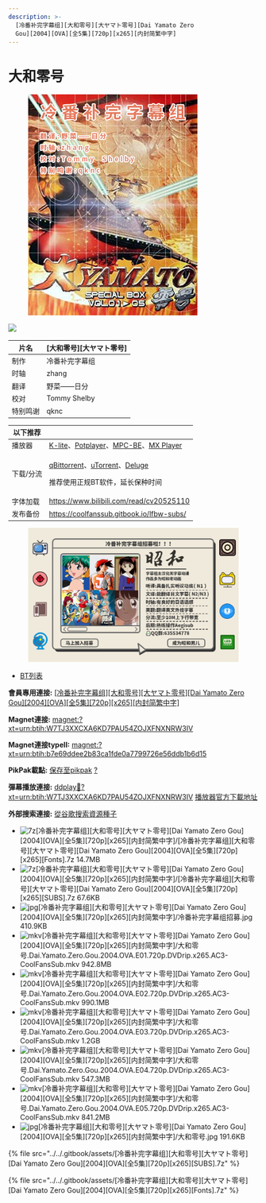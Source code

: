 ```yaml
---
description: >-
  [冷番补完字幕组][大和零号][大ヤマト零号][Dai Yamato Zero
  Gou][2004][OVA][全5集][720p][x265][内封简繁中字]
---
```


# 大和零号





<figure><img src="../../.gitbook/assets/大和零号.jpg" alt=""><figcaption></figcaption></figure>

![](https://img.gejiba.com/images/cc8af6c536629fdc7a4a833384ae2a50.jpg)

| 片名   | \[大和零号]\[大ヤマト零号] |
| ---- | ---------------- |
| 制作   | 冷番补完字幕组          |
| 时轴   | zhang            |
| 翻译   | 野菜——日分           |
| 校对   | Tommy Shelby     |
| 特别鸣谢 | qknc             |

&#x20;

| 以下推荐  |                                                                                                                                                                                                                                              |
| ----- | -------------------------------------------------------------------------------------------------------------------------------------------------------------------------------------------------------------------------------------------- |
| 播放器   | [K-lite](https://codecguide.com/download\_kl.htm)、[Potplayer](https://potplayer.daum.net/)、[MPC-BE](https://sourceforge.net/projects/mpcbe/)、[MX Player](https://www.lanzoui.com/b688551)                                                    |
| 下载/分流 | <p><a href="https://github.com/c0re100/qBittorrent-Enhanced-Edition/releases">qBittorrent</a>、<a href="https://hungryxhz.lanzouu.com/iUAtd058gd4h">uTorrent</a>、<a href="https://deluge-torrent.org/">Deluge</a></p><p>推荐使用正规BT软件，延长保种时间</p> |
| 字体加载  | https://www.bilibili.com/read/cv20525110                                                                                                                                                                                                     |
| 发布备份  | https://coolfanssub.gitbook.io/lfbw-subs/                                                                                                                                                                                                    |

&#x20;

<figure><img src="../../.gitbook/assets/image.png" alt=""><figcaption></figcaption></figure>

* [BT列表](https://share.dmhy.org/topics/view/626992\_Dai\_Yamato\_Zero\_Gou\_2004\_OVA\_5\_720p\_x265.html#tabs-1)

**會員專用連接:** [\[冷番补完字幕组\]\[大和零号\]\[大ヤマト零号\]\[Dai Yamato Zero Gou\]\[2004\]\[OVA\]\[全5集\]\[720p\]\[x265\]\[内封简繁中字\]](https://dl.dmhy.org/2023/01/09/b7e69ddee2b83ca1fde0a7799726e56ddb1b6d15.torrent)

**Magnet連接:** [magnet:?xt=urn:btih:W7TJ3XXCXA6KD7PAU54ZOJXFNXNRW3IV](https://magnet/?xt=urn:btih:W7TJ3XXCXA6KD7PAU54ZOJXFNXNRW3IV\&dn=\&tr=http%3A%2F%2F104.143.10.186%3A8000%2Fannounce\&tr=udp%3A%2F%2F104.143.10.186%3A8000%2Fannounce\&tr=http%3A%2F%2Ftracker.openbittorrent.com%3A80%2Fannounce\&tr=http%3A%2F%2Ftracker3.itzmx.com%3A6961%2Fannounce\&tr=http%3A%2F%2Ftracker4.itzmx.com%3A2710%2Fannounce\&tr=http%3A%2F%2Ftracker.publicbt.com%3A80%2Fannounce\&tr=http%3A%2F%2Ftracker.prq.to%2Fannounce\&tr=http%3A%2F%2Fopen.acgtracker.com%3A1096%2Fannounce\&tr=https%3A%2F%2Ft-115.rhcloud.com%2Fonly\_for\_ylbud\&tr=http%3A%2F%2Ftracker1.itzmx.com%3A8080%2Fannounce\&tr=http%3A%2F%2Ftracker2.itzmx.com%3A6961%2Fannounce\&tr=udp%3A%2F%2Ftracker1.itzmx.com%3A8080%2Fannounce\&tr=udp%3A%2F%2Ftracker2.itzmx.com%3A6961%2Fannounce\&tr=udp%3A%2F%2Ftracker3.itzmx.com%3A6961%2Fannounce\&tr=udp%3A%2F%2Ftracker4.itzmx.com%3A2710%2Fannounce\&tr=http%3A%2F%2Fnyaa.tracker.wf%3A7777%2Fannounce)

**Magnet連接typeII:** [magnet:?xt=urn:btih:b7e69ddee2b83ca1fde0a7799726e56ddb1b6d15](https://magnet/?xt=urn:btih:b7e69ddee2b83ca1fde0a7799726e56ddb1b6d15)

**PikPak載點:** [保存至pikpak](https://drive.mypikpak.com/landing?\_\_add\_url=magnet:?xt=urn:btih:b7e69ddee2b83ca1fde0a7799726e56ddb1b6d15&\_\_source=dmhy&\_\_campaign=detail\&login=oauth) [?](https://www.mypikpak.com/)

**彈幕播放連接:** [ddplay:magnet:?xt=urn:btih:W7TJ3XXCXA6KD7PAU54ZOJXFNXNRW3IV](ddplay:magnet:?xt=urn:btih:W7TJ3XXCXA6KD7PAU54ZOJXFNXNRW3IV\&dn=\&tr=http%3A%2F%2F104.143.10.186%3A8000%2Fannounce\&tr=udp%3A%2F%2F104.143.10.186%3A8000%2Fannounce\&tr=http%3A%2F%2Ftracker.openbittorrent.com%3A80%2Fannounce\&tr=http%3A%2F%2Ftracker3.itzmx.com%3A6961%2Fannounce\&tr=http%3A%2F%2Ftracker4.itzmx.com%3A2710%2Fannounce\&tr=http%3A%2F%2Ftracker.publicbt.com%3A80%2Fannounce\&tr=http%3A%2F%2Ftracker.prq.to%2Fannounce\&tr=http%3A%2F%2Fopen.acgtracker.com%3A1096%2Fannounce\&tr=https%3A%2F%2Ft-115.rhcloud.com%2Fonly\_for\_ylbud\&tr=http%3A%2F%2Ftracker1.itzmx.com%3A8080%2Fannounce\&tr=http%3A%2F%2Ftracker2.itzmx.com%3A6961%2Fannounce\&tr=udp%3A%2F%2Ftracker1.itzmx.com%3A8080%2Fannounce\&tr=udp%3A%2F%2Ftracker2.itzmx.com%3A6961%2Fannounce\&tr=udp%3A%2F%2Ftracker3.itzmx.com%3A6961%2Fannounce\&tr=udp%3A%2F%2Ftracker4.itzmx.com%3A2710%2Fannounce\&tr=http%3A%2F%2Fnyaa.tracker.wf%3A7777%2Fannounce) [播放器官方下載地址](http://www.dandanplay.com/?from=dmhy)

**外部搜索連接:** [從谷歌搜索資源種子](https://www.google.com/search?oe=utf-8\&q=b7e69ddee2b83ca1fde0a7799726e56ddb1b6d15)



* ![7z](https://share.dmhy.org/images/icon/7z.gif)\[冷番补完字幕组]\[大和零号]\[大ヤマト零号]\[Dai Yamato Zero Gou]\[2004]\[OVA]\[全5集]\[720p]\[x265]\[内封简繁中字]/\[冷番补完字幕组]\[大和零号]\[大ヤマト零号]\[Dai Yamato Zero Gou]\[2004]\[OVA]\[全5集]\[720p]\[x265]\[Fonts].7z 14.7MB
* ![7z](https://share.dmhy.org/images/icon/7z.gif)\[冷番补完字幕组]\[大和零号]\[大ヤマト零号]\[Dai Yamato Zero Gou]\[2004]\[OVA]\[全5集]\[720p]\[x265]\[内封简繁中字]/\[冷番补完字幕组]\[大和零号]\[大ヤマト零号]\[Dai Yamato Zero Gou]\[2004]\[OVA]\[全5集]\[720p]\[x265]\[SUBS].7z 67.6KB
* ![jpg](https://share.dmhy.org/images/icon/jpg.gif)\[冷番补完字幕组]\[大和零号]\[大ヤマト零号]\[Dai Yamato Zero Gou]\[2004]\[OVA]\[全5集]\[720p]\[x265]\[内封简繁中字]/冷番补完字幕组招募.jpg 410.9KB
* ![mkv](https://share.dmhy.org/images/icon/mkv.gif)\[冷番补完字幕组]\[大和零号]\[大ヤマト零号]\[Dai Yamato Zero Gou]\[2004]\[OVA]\[全5集]\[720p]\[x265]\[内封简繁中字]/大和零号.Dai.Yamato.Zero.Gou.2004.OVA.E01.720p.DVDrip.x265.AC3-CoolFansSub.mkv 942.8MB
* ![mkv](https://share.dmhy.org/images/icon/mkv.gif)\[冷番补完字幕组]\[大和零号]\[大ヤマト零号]\[Dai Yamato Zero Gou]\[2004]\[OVA]\[全5集]\[720p]\[x265]\[内封简繁中字]/大和零号.Dai.Yamato.Zero.Gou.2004.OVA.E02.720p.DVDrip.x265.AC3-CoolFansSub.mkv 990.1MB
* ![mkv](https://share.dmhy.org/images/icon/mkv.gif)\[冷番补完字幕组]\[大和零号]\[大ヤマト零号]\[Dai Yamato Zero Gou]\[2004]\[OVA]\[全5集]\[720p]\[x265]\[内封简繁中字]/大和零号.Dai.Yamato.Zero.Gou.2004.OVA.E03.720p.DVDrip.x265.AC3-CoolFansSub.mkv 1.2GB
* ![mkv](https://share.dmhy.org/images/icon/mkv.gif)\[冷番补完字幕组]\[大和零号]\[大ヤマト零号]\[Dai Yamato Zero Gou]\[2004]\[OVA]\[全5集]\[720p]\[x265]\[内封简繁中字]/大和零号.Dai.Yamato.Zero.Gou.2004.OVA.E04.720p.DVDrip.x265.AC3-CoolFansSub.mkv 547.3MB
* ![mkv](https://share.dmhy.org/images/icon/mkv.gif)\[冷番补完字幕组]\[大和零号]\[大ヤマト零号]\[Dai Yamato Zero Gou]\[2004]\[OVA]\[全5集]\[720p]\[x265]\[内封简繁中字]/大和零号.Dai.Yamato.Zero.Gou.2004.OVA.E05.720p.DVDrip.x265.AC3-CoolFansSub.mkv 841.2MB
* ![jpg](https://share.dmhy.org/images/icon/jpg.gif)\[冷番补完字幕组]\[大和零号]\[大ヤマト零号]\[Dai Yamato Zero Gou]\[2004]\[OVA]\[全5集]\[720p]\[x265]\[内封简繁中字]/大和零号.jpg 191.6KB

{% file src="../../.gitbook/assets/[冷番补完字幕组][大和零号][大ヤマト零号][Dai Yamato Zero Gou][2004][OVA][全5集][720p][x265][SUBS].7z" %}

{% file src="../../.gitbook/assets/[冷番补完字幕组][大和零号][大ヤマト零号][Dai Yamato Zero Gou][2004][OVA][全5集][720p][x265][Fonts].7z" %}
